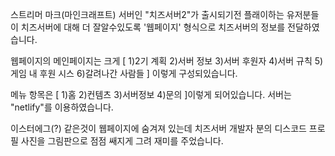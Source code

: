 스트리머 마크(마인크래프트) 서버인 "치즈서버2"가 출시되기전
플래이하는 유저분들이 치즈서버에 대해 더 잘알수있도록 '웹페이지' 형식으로 
치즈서버의 정보를 전달하였습니다.

웹페이지의 메인페이지는 크게
[  1)2기 계획 2)서버 정보 3)서버 후원자 4)서버 규칙 5)게임 내 후원 시스 6)갈려나간 사람들  ] 이렇게 구성되있습니다.

메뉴 항목은 
[  1)홈 2)컨템츠 3)서버정보 4)문의 ]이렇게 되어있습니다.
서버는 "netlify"를 이용하였습니다.

이스터에그(?) 같은것이 웹페이지에 숨겨져 있는데
치즈서버 개발자 분의 디스코드 프로필 사진을 그림판으로 점점 쌔지게 그려
재미를 주었습니다.
